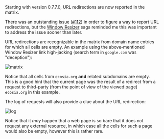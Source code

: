 Starting with version 0.7.7.0, URL redirections are now reported in the matrix.

There was an outstanding issue ([#112](/gorhill/httpswitchboard/issues/112)) in order to figure a way to report URL redirections, but the [Window Resizer](http://chrisbalt.com/blog/2013/12/20/link-hijacking-through-chrome-extensions-and-other-security-risks.html) saga reminded me this was important to address the issue sooner than later.

URL redirections are recognizable in the matrix from domain name entries for which all cells are empty. An example using the above-mentioned Window Resizer link high-jacking (search term in `google.com` was "deception"):

![matrix](https://raw2.github.com/gorhill/httpswitchboard/3cd5eacc40de0c344494bfcc5eb62cfcfffbafa1/doc/img/redirection-example-1-matrix.png)

Notice that all cells from `ecosia.org` **and** related subdomains are empty. This is a good hint that the current page was the result of a redirect from a request to third-party (from the point of view of the viewed page) `ecosia.org` in this example.

The log of requests will also provide a clue about the URL redirection:

![log](https://raw2.github.com/gorhill/httpswitchboard/3cd5eacc40de0c344494bfcc5eb62cfcfffbafa1/doc/img/redirection-example-1-log.png)

Notice that it *may* happen that a web page is so bare that it does not request any external resource, in which case all the cells for such a page would also be empty, however this is rather rare.